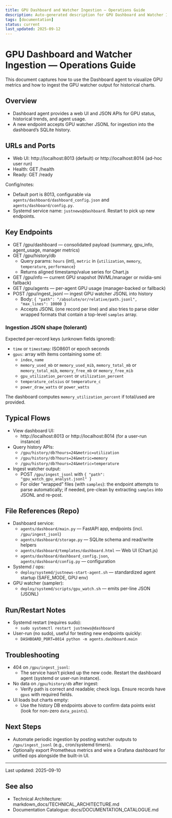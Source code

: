 ```yaml
---
title: GPU Dashboard and Watcher Ingestion — Operations Guide
description: Auto-generated description for GPU Dashboard and Watcher Ingestion — Operations Guide
tags: [documentation]
status: current
last_updated: 2025-09-12
---
```


# GPU Dashboard and Watcher Ingestion — Operations Guide

This document captures how to use the Dashboard agent to visualize GPU metrics and how to ingest the GPU watcher output for historical charts.

## Overview

- Dashboard agent provides a web UI and JSON APIs for GPU status, historical trends, and agent usage.
- A new endpoint accepts GPU watcher JSONL for ingestion into the dashboard’s SQLite history.

## URLs and Ports

- Web UI: http://localhost:8013 (default) or http://localhost:8014 (ad-hoc user run)
- Health: GET /health
- Ready: GET /ready

Config/notes:
- Default port is 8013, configurable via `agents/dashboard/dashboard_config.json` and `agents/dashboard/config.py`.
- Systemd service name: `justnews@dashboard`. Restart to pick up new endpoints.

## Key Endpoints

- GET /gpu/dashboard — consolidated payload (summary, gpu_info, agent_usage, manager metrics)
- GET /gpu/history/db
  - Query params: `hours` (int), `metric` in {`utilization`, `memory`, `temperature`, `performance`}
  - Returns aligned timestamp/value series for Chart.js
- GET /gpu/info — current GPU snapshot (NVML/manager or nvidia-smi fallback)
- GET /gpu/agents — per-agent GPU usage (manager-backed or fallback)
- POST /gpu/ingest_jsonl — ingest GPU watcher JSONL into history
  - Body: `{ "path": "/absolute/or/relative/path.jsonl", "max_lines": 10000 }`
  - Accepts JSONL (one record per line) and also tries to parse older wrapped formats that contain a top-level `samples` array.

### Ingestion JSON shape (tolerant)

Expected per-record keys (unknown fields ignored):
- `time` or `timestamp`: ISO8601 or epoch seconds
- `gpus`: array with items containing some of:
  - `index`, `name`
  - `memory_used_mb` or `memory_used_mib`, `memory_total_mb` or `memory_total_mib`, `memory_free_mb` or `memory_free_mib`
  - `gpu_utilization_percent` or `utilization_percent`
  - `temperature_celsius` or `temperature_c`
  - `power_draw_watts` or `power_watts`

The dashboard computes `memory_utilization_percent` if total/used are provided.

## Typical Flows

- View dashboard UI:
  - http://localhost:8013 or http://localhost:8014 (for a user-run instance)
- Query history APIs:
  - `/gpu/history/db?hours=24&metric=utilization`
  - `/gpu/history/db?hours=24&metric=memory`
  - `/gpu/history/db?hours=24&metric=temperature`
- Ingest watcher output:
  - POST `/gpu/ingest_jsonl` with `{ "path": "gpu_watch_gpu_analyst.jsonl" }`
  - For older “wrapped” files (with `samples`): the endpoint attempts to parse automatically; if needed, pre-clean by extracting `samples` into JSONL and re-post.

## File References (Repo)

- Dashboard service:
  - `agents/dashboard/main.py` — FastAPI app, endpoints (incl. `/gpu/ingest_jsonl`)
  - `agents/dashboard/storage.py` — SQLite schema and read/write helpers
  - `agents/dashboard/templates/dashboard.html` — Web UI (Chart.js)
  - `agents/dashboard/dashboard_config.json`, `agents/dashboard/config.py` — configuration
- Systemd / ops:
  - `deploy/systemd/justnews-start-agent.sh` — standardized agent startup (SAFE_MODE, GPU env)
- GPU watcher (sampler):
  - `deploy/systemd/scripts/gpu_watch.sh` — emits per-line JSON (JSONL)

## Run/Restart Notes

- Systemd restart (requires sudo):
  - `sudo systemctl restart justnews@dashboard`
- User-run (no sudo), useful for testing new endpoints quickly:
  - `DASHBOARD_PORT=8014 python -m agents.dashboard.main`

## Troubleshooting

- 404 on `/gpu/ingest_jsonl`:
  - The service hasn’t picked up the new code. Restart the dashboard agent (systemd or user-run instance).
- No data on `/gpu/history/db` after ingest:
  - Verify path is correct and readable; check logs. Ensure records have `gpus` with required fields.
- UI loads but charts empty:
  - Use the history DB endpoints above to confirm data points exist (look for non-zero `data_points`).

## Next Steps

- Automate periodic ingestion by posting watcher outputs to `/gpu/ingest_jsonl` (e.g., cron/systemd timers).
- Optionally export Prometheus metrics and wire a Grafana dashboard for unified ops alongside the built-in UI.

---

Last updated: 2025-09-10

## See also

- Technical Architecture: markdown_docs/TECHNICAL_ARCHITECTURE.md
- Documentation Catalogue: docs/DOCUMENTATION_CATALOGUE.md

